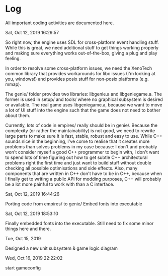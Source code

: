 # Log

All important coding activities are documented here.

Sat, Oct 12, 2019 16:29:57

So right now, the engine uses SDL for cross-platform event handling stuff. While
this is great, we need additional stuff to get things working properly and
making sure everything works out-of-the-box, giving a plug and play feeling.

In order to resolve some cross-platform issues, we need the XenoTech common
library that provides workarounds for libc issues (I'm looking at you, windows!)
and provides posix stuff for non-posix platforms (e.g. mmap).

The genie/ folder provides two libraries: libgenie.a and libgeniegame.a. The
former is used in setup/ and tools/ where no graphical subsystem is desired or
available. The real game uses libgeniegame.a, because we want to move a lot of
UI stuff into the engine such that the game does not need to bother about them.

Currently, lots of code in empires/ really should be in genie/. Because the
complexity (or rather the maintainability) is not good, we need to rewrite large
parts to make sure it is fast, stable, robust and easy to use. While C++ sounds
nice in the beginning, I've come to realise that it creates more problems than
solves problems in my case because: I don't and probably won't consider myself
a good C++ programmer to begin with, I don't want to spend lots of time figuring
out how to get subtle C++ architectural problems right the first time and just
want to build stuff without double checking all possible optimisations and side
effects. Also, many components that are written in C++ don't have to be in C++,
because when I finally get to writing a public API for modding purposes, C++
will probably be a lot more painful to work with than a C interface.


Sat, Oct 12, 2019 16:44:26

Porting code from empires/ to genie/
Embed fonts into executable

Sat, Oct 12, 2019 18:53:10

Finally embedded fonts into the executable.
Still need to fix some minor things here and there.

Tue, Oct 15, 2019

Designed a new unit subsystem & game logic diagram

Wed, Oct 16, 2019 22:22:02

start gameconfig
